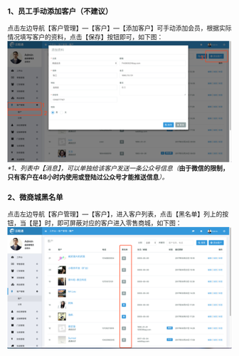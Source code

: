 ### 1、员工手动添加客户（不建议）

点击左边导航【客户管理】—【客户】—【添加客户】可手动添加会员，根据实际情况填写客户的资料，点击【保存】按钮即可，如下图：![](/assets/khgl-kh.png)_\*1、列表中【消息】，可以单独给该客户发送一条公众号信息（_**由于微信的限制，只有客户在48小时内使用或登陆过公众号才能推送信息**_）。_

### 2、微商城黑名单

点击左边导航【客户管理】—【客户】，进入客户列表，点击【黑名单】列上的按钮，当【是】时，即可屏蔽对应的客户进入零售商城，如下图：![](/assets/khgl-kh01.png)

